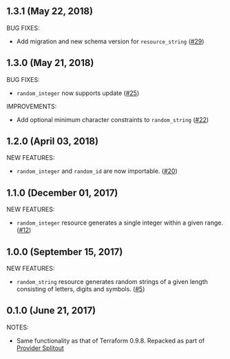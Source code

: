 ## 1.3.1 (May 22, 2018)

BUG FIXES:

* Add migration and new schema version for `resource_string` ([#29](https://github.com/terraform-providers/terraform-provider-random/issues/29))

## 1.3.0 (May 21, 2018)

BUG FIXES:

* `random_integer` now supports update ([#25](https://github.com/terraform-providers/terraform-provider-random/issues/25))

IMPROVEMENTS:

* Add optional minimum character constraints to `random_string` ([#22](https://github.com/terraform-providers/terraform-provider-random/issues/22))

## 1.2.0 (April 03, 2018)

NEW FEATURES:

* `random_integer` and `random_id` are now importable. ([#20](https://github.com/terraform-providers/terraform-provider-random/issues/20))

## 1.1.0 (December 01, 2017)

NEW FEATURES:

* `random_integer` resource generates a single integer within a given range. ([#12](https://github.com/terraform-providers/terraform-provider-random/issues/12))

## 1.0.0 (September 15, 2017)

NEW FEATURES:

* `random_string` resource generates random strings of a given length consisting of letters, digits and symbols. ([#5](https://github.com/terraform-providers/terraform-provider-random/issues/5))

## 0.1.0 (June 21, 2017)

NOTES:

* Same functionality as that of Terraform 0.9.8. Repacked as part of [Provider Splitout](https://www.hashicorp.com/blog/upcoming-provider-changes-in-terraform-0-10/)
